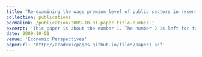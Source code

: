 ```yaml
---
title: "Re-examining the wage premium level of public sectors in recent China"
collection: publications
permalink: /publication/2009-10-01-paper-title-number-1
excerpt: 'This paper is about the number 1. The number 2 is left for future work.'
date: 2009-10-01
venue: 'Economic Perspectives'
paperurl: 'http://academicpages.github.io/files/paper1.pdf'
---
```

